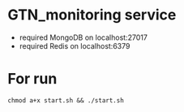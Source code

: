 # GTN_monitoring service
- required MongoDB on localhost:27017
- required Redis on localhost:6379

# For run
```
chmod a+x start.sh && ./start.sh
```
